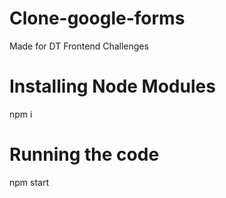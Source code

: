 # Clone-google-forms
Made for DT Frontend Challenges

<h1>Installing Node Modules</h1>
npm i

<h1> Running the code </h1>
npm start
